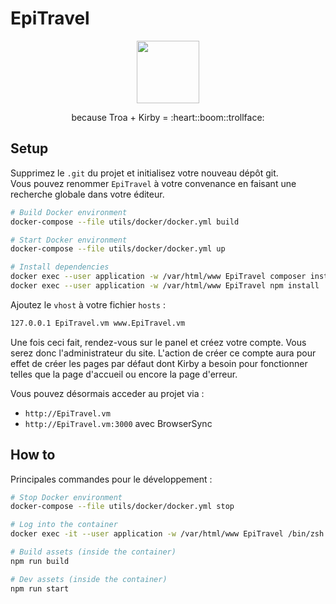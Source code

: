 # EpiTravel

<p align="center">
  <img height="100" src="https://media.giphy.com/media/1eEv6Vgj7CQgDr8yLh/giphy.gif">
</p>
<p align="center">
  because Troa + Kirby = :heart::boom::trollface:
</p>

## Setup

Supprimez le `.git` du projet et initialisez votre nouveau dépôt git.
<br>
Vous pouvez renommer `EpiTravel` à votre convenance en faisant une recherche globale dans votre éditeur.

```bash
# Build Docker environment
docker-compose --file utils/docker/docker.yml build

# Start Docker environment
docker-compose --file utils/docker/docker.yml up

# Install dependencies
docker exec --user application -w /var/html/www EpiTravel composer install
docker exec --user application -w /var/html/www EpiTravel npm install
```

Ajoutez le `vhost` à votre fichier `hosts` :

```bash
127.0.0.1 EpiTravel.vm www.EpiTravel.vm
```

Une fois ceci fait, rendez-vous sur le panel et créez votre compte. Vous serez donc l'administrateur du site. L'action de créer ce compte aura pour effet de créer les pages par défaut dont Kirby a besoin pour fonctionner telles que la page d'accueil ou encore la page d'erreur.

Vous pouvez désormais acceder au projet via :

- `http://EpiTravel.vm`
- `http://EpiTravel.vm:3000` avec BrowserSync

## How to

Principales commandes pour le développement :

```bash
# Stop Docker environment
docker-compose --file utils/docker/docker.yml stop

# Log into the container
docker exec -it --user application -w /var/html/www EpiTravel /bin/zsh

# Build assets (inside the container)
npm run build

# Dev assets (inside the container)
npm run start
```
